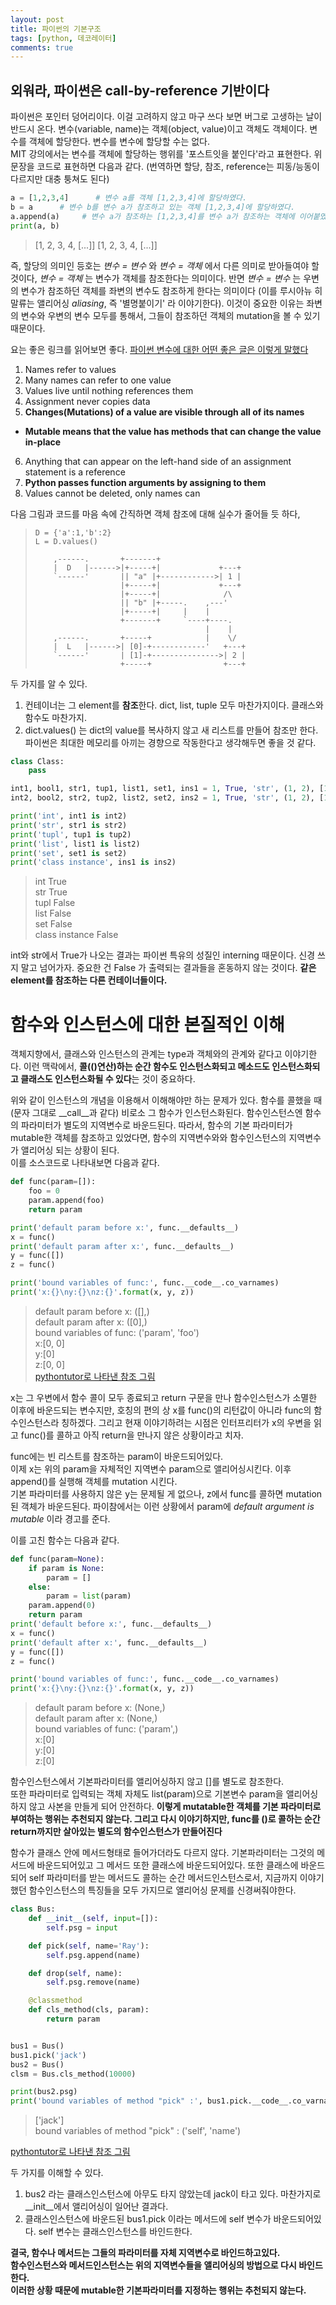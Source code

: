 ```yaml
---
layout: post
title: 파이썬의 기본구조
tags: [python, 데코레이터]
comments: true
---
```



## 외워라, 파이썬은 call-by-reference 기반이다

파이썬은 포인터 덩어리이다. 이걸 고려하지 않고 마구 쓰다 보면 버그로 고생하는 날이 반드시 온다. 
변수(variable, name)는 객체(object, value)이고 객체도 객체이다. 변수를 객체에 할당한다. 변수를 변수에 할당할 수는 없다.  
MIT 강의에서는 변수를 객체에 할당하는 행위를 '포스트잇을 붙인다'라고 표현한다.
위 문장을 코드로 표현하면 다음과 같다. (번역하면 할당, 참조, reference는 피동/능동이 다르지만 대충 퉁쳐도 된다)

```python
a = [1,2,3,4]      # 변수 a를 객체 [1,2,3,4]에 할당하였다.  
b = a      # 변수 b를 변수 a가 참조하고 있는 객체 [1,2,3,4]에 할당하였다.
a.append(a)     # 변수 a가 참조하는 [1,2,3,4]를 변수 a가 참조하는 객체에 이어붙였다(aka. muatated)
print(a, b)

```
> [1, 2, 3, 4, [...]] [1, 2, 3, 4, [...]]

즉, 할당의 의미인 등호는 _변수 = 변수_ 와 _변수 = 객체_ 에서 다른 의미로 받아들여야 할 것이다, _변수 = 객체_
는 변수가 객체를 참조한다는 의미이다. 반면 _변수 = 변수_ 는 우변의 변수가 참조하던 객체를 좌변의 변수도
참조하게 한다는 의미이다 (이를 루시아뉴 히말류는 앨리어싱 _aliasing_, 즉 '별명붙이기' 라 이야기한다).
이것이 중요한 이유는 좌변의 변수와 우변의 변수 모두를 통해서, 그들이 참조하던 객체의 mutation을 볼 수 있기 때문이다.

요는 좋은 링크를 읽어보면 좋다.
[파이썬 변수에 대한 어떤 좋은 글은 이렇게 말했다](https://nedbatchelder.com/text/names.html)  
1. Names refer to values
2. Many names can refer to one value
3. Values live until nothing references them
4. Assignment never copies data
5. **Changes(Mutations) of a value are visible through all of its names**
 * **Mutable means that the value has methods that can change the value in-place**
6. Anything that can appear on the left-hand side of an assignment statement is a reference
7. **Python passes function arguments by assigning to them**
8. Values cannot be deleted, only names can
  
  
다음 그림과 코드를 마음 속에 간직하면 객체 참조에 대해 실수가 줄어들 듯 하다,

>     D = {'a':1,'b':2}
>     L = D.values()
>     
>         ,------.       +-------+
>         |  D   |------>|+-----+|             +---+
>         `------'       || "a" |+------------>| 1 |
>                        |+-----+|             +---+
>                        |+-----+|              /\
>                        || "b" |+-----.    ,---'
>                        |+-----+|     |    |
>                        +-------+     `----+----.
>                                           |    |
>         ,------.       +-----+            |    \/
>         |  L   |------>| [0]-+------------'   +---+
>         `------'       | [1]-+--------------->| 2 |
>                        +-----+                +---+
>     

두 가지를 알 수 있다.
1. 컨테이너는 그 element를 **참조**한다. dict, list, tuple 모두 마찬가지이다. 클래스와 함수도 마찬가지.    
2. dict.values() 는 dict의 value를 복사하지 않고 새 리스트를 만들어 참조만 한다.
파이썬은 최대한 메모리를 아끼는 경향으로 작동한다고 생각해두면 좋을 것 같다.

```python
class Class:
    pass

int1, bool1, str1, tup1, list1, set1, ins1 = 1, True, 'str', (1, 2), [1, 2], {1, 2}, Class()
int2, bool2, str2, tup2, list2, set2, ins2 = 1, True, 'str', (1, 2), [1, 2], {1, 2}, Class()

print('int', int1 is int2)
print('str', str1 is str2)
print('tupl', tup1 is tup2)
print('list', list1 is list2)
print('set', set1 is set2)
print('class instance', ins1 is ins2)

```
> int True  
str True  
tupl False  
list False  
set False  
class instance False  

int와 str에서 True가 나오는 결과는 파이썬 특유의 성질인 interning 때문이다. 신경 쓰지 말고 넘어가자.
중요한 건 False 가 출력되는 결과들을 혼동하지 않는 것이다. **같은 element를 참조하는 다른 컨테이너들이다.**

# 함수와 인스턴스에 대한 본질적인 이해

객체지향에서, 클래스와 인스턴스의 관계는 type과 객체와의 관계와 같다고 이야기한다.
이런 맥락에서, **콜(()연산)하는 순간 함수도 인스턴스화되고 메소드도 인스턴스화되고
클래스도 인스턴스화될 수 있다**는 것이 중요하다.

위와 같이 인스턴스의 개념을 이용해서 이해해야만 하는 문제가 있다. 
함수를 콜했을 때(문자 그대로 \_\_call__과 같다) 비로소 그 함수가 인스턴스화된다. 
함수인스턴스엔 함수의 파라미터가 별도의 지역변수로 바운드된다. 따라서, 함수의 기본 파라미터가 mutable한 객체를
참조하고 있었다면, 함수의 지역변수와와 함수인스턴스의 지역변수가 앨리어싱 되는 상황이 된다.  
이를 소스코드로 나타내보면 다음과 같다.


```python
def func(param=[]):
    foo = 0
    param.append(foo)
    return param

print('default param before x:', func.__defaults__)
x = func()
print('default param after x:', func.__defaults__)
y = func([])
z = func()

print('bound variables of func:', func.__code__.co_varnames)
print('x:{}\ny:{}\nz:{}'.format(x, y, z))
```
> default param before x: ([],)  
default param after x: ([0],)  
bound variables of func: ('param', 'foo')  
x:[0, 0]  
y:[0]  
z:[0, 0]  
[pythontutor로 나타낸 참조 그림](https://goo.gl/RKFPjx)

x는 그 우변에서 함수 콜이 모두 종료되고 return 구문을 만나 함수인스턴스가 소멸한 이후에 바운드되는 변수지만,
호칭의 편의 상 x를 func()의 리턴값이 아니라 func의 함수인스턴스라 칭하겠다. 그리고 현재 이야기하려는 시점은
인터프리터가 x의 우변을 읽고 func()를 콜하고 아직 return을 만나지 않은 상황이라고 치자.

func에는 빈 리스트를 참조하는 param이 바운드되어있다.   
이제 x는 위의 param을 자체적인 지역변수 param으로 앨리어싱시킨다. 이후 append()를 실행해 객체를 mutation 시킨다.  
기본 파라미터를 사용하지 않은 y는 문제될 게 없으나, z에서 func를 콜하면 mutation된 객체가 바운드된다.
파이참에서는 이런 상황에서 param에 _default argument is mutable_ 이라 경고를 준다.

이를 고친 함수는 다음과 같다.

```python
def func(param=None):
    if param is None:
        param = []
    else:
        param = list(param)
    param.append(0)
    return param
print('default before x:', func.__defaults__)
x = func()
print('default after x:', func.__defaults__)
y = func([])
z = func()

print('bound variables of func:', func.__code__.co_varnames)
print('x:{}\ny:{}\nz:{}'.format(x, y, z))
```
> default param before x: (None,)  
default param after x: (None,)  
bound variables of func: ('param',)  
x:[0]  
y:[0]  
z:[0]  

함수인스턴스에서 기본파라미터를 앨리어싱하지 않고 []를 별도로 참조한다.  
또한 파라미터로 입력되는 객체 자체도 list(param)으로 기본변수 param을 앨리어싱하지 않고 사본을 만들게 되어 안전하다.
**이렇게 mutatable한 객체를 기본 파라미터로 부여하는 행위는 추천되지 않는다.
그리고 다시 이야기하지만, func를 ()로 콜하는 순간 return까지만 살아있는 별도의 함수인스턴스가 만들어진다**

함수가 클래스 안에 메서드형태로 들어가더라도 다르지 않다. 기본파라미터는 그것의 메서드에 바운드되어있고
그 메서드 또한 클래스에 바운드되어있다. 또한 클래스에 바운드되어 self 파라미터를 받는 메서드도 콜하는 순간
메서드인스턴스로서, 지금까지 이야기했던 함수인스턴스의 특징들을 모두 가지므로 앨리어싱 문제를 신경써줘야한다.  

```python
class Bus:
    def __init__(self, input=[]):
        self.psg = input

    def pick(self, name='Ray'):
        self.psg.append(name)

    def drop(self, name):
        self.psg.remove(name)

    @classmethod
    def cls_method(cls, param):
        return param


bus1 = Bus()
bus1.pick('jack')
bus2 = Bus()
clsm = Bus.cls_method(10000)

print(bus2.psg)
print('bound variables of method "pick" :', bus1.pick.__code__.co_varnames)
```
> ['jack']  
bound variables of method "pick" : ('self', 'name')  

[pythontutor로 나타낸 참조 그림](https://goo.gl/3E4k23)

두 가지를 이해할 수 있다. 
1. bus2 라는 클래스인스턴스에 아무도 타지 않았는데 jack이 타고 있다. 마찬가지로 \_\_init__에서 앨리어싱이 일어난 결과다.  
2. 클래스인스턴스에 바운드된 bus1.pick 이라는 메서드에 self 변수가 바운드되어있다. self 변수는 클래스인스턴스를 바인드한다.

**결국, 함수나 메서드는 그들의 파라미터를 자체 지역변수로 바인드하고있다.  
함수인스턴스와 메서드인스턴스는 위의 지역변수들을 앨리어싱의 방법으로 다시 바인드한다.  
이러한 상황 때문에 mutable한 기본파라미터를 지정하는 행위는 추천되지 않는다.**